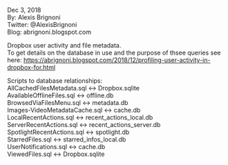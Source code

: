 Dec 3, 2018  
By: Alexis Brignoni  
Twitter: @AlexisBrignoni  
Blog: abrignoni.blogspot.com  

Dropbox user activity and file metadata.  
To get details on the database in use and the purpose of thsee queries see here: https://abrignoni.blogspot.com/2018/12/profiling-user-activity-in-dropbox-for.html    

Scripts to database relationships:  
AllCachedFilesMetadata.sql <-> Dropbox.sqlite  
AvailableOfflineFiles.sql <-> offline.db  
BrowsedViaFilesMenu.sql <-> metadata.db  
Images-VideoMetadataCache.sql <-> cache.db  
LocalRecentActions.sql <-> recent_actions_local.db  
ServerRecentActions.sql <-> recent_actions_server.db  
SpotlightRecentActions.sql <-> spotlight.db  
StarredFiles.sql <-> starred_infos_local.db  
UserNotifications.sql <-> cache.db  
ViewedFiles.sql <-> Dropbox.sqlite  

